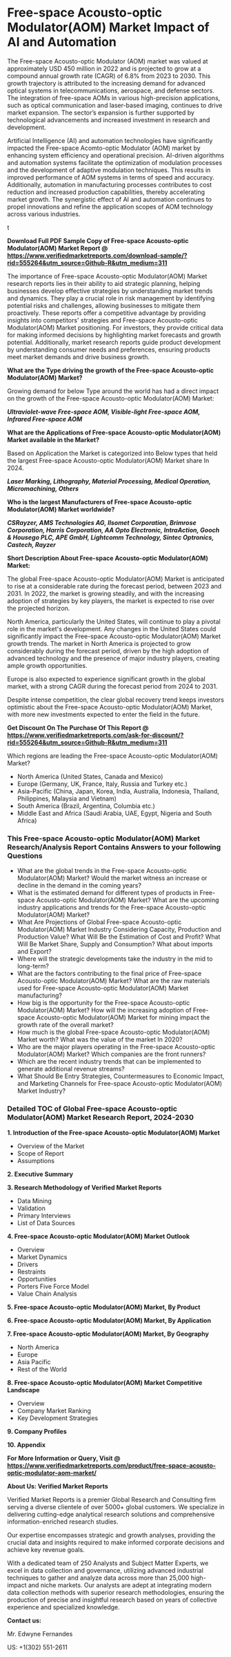 <meta name="title" content="Global Free-space Acousto-optic Modulator(AOM) Market Impact of AI and Automation"><meta name="description" content="The Free-space Acousto-optic Modulator (AOM) market was valued at approximately USD 450 million in 2022 and is projected to grow at a compound annual growth rate (CAGR"><meta name="title" content="Free-space Acousto-optic Modulator(AOM) Market Size, Share, Scope, Trends, Growth, Opportunities, Analysis, Forecast"><h1>Free-space Acousto-optic Modulator(AOM) Market Impact of AI and Automation</h1><p>The Free-space Acousto-optic Modulator (AOM) market was valued at approximately USD 450 million in 2022 and is projected to grow at a compound annual growth rate (CAGR) of 6.8% from 2023 to 2030. This growth trajectory is attributed to the increasing demand for advanced optical systems in telecommunications, aerospace, and defense sectors. The integration of free-space AOMs in various high-precision applications, such as optical communication and laser-based imaging, continues to drive market expansion. The sector’s expansion is further supported by technological advancements and increased investment in research and development.</p><p>Artificial Intelligence (AI) and automation technologies have significantly impacted the Free-space Acomto-optic Modulator (AOM) market by enhancing system efficiency and operational precision. AI-driven algorithms and automation systems facilitate the optimization of modulation processes and the development of adaptive modulation techniques. This results in improved performance of AOM systems in terms of speed and accuracy. Additionally, automation in manufacturing processes contributes to cost reduction and increased production capabilities, thereby accelerating market growth. The synergistic effect of AI and automation continues to propel innovations and refine the application scopes of AOM technology across various industries.</p>t</p><p id="" class=""><strong>Download Full PDF Sample Copy of Free-space Acousto-optic Modulator(AOM) Market Report @ <a href="https://www.verifiedmarketreports.com/download-sample/?rid=555264&utm_source=Github-R&utm_medium=311" target="_blank">https://www.verifiedmarketreports.com/download-sample/?rid=555264&utm_source=Github-R&utm_medium=311</a></strong></p><p>The importance of&nbsp;Free-space Acousto-optic Modulator(AOM) Market research reports lies in their ability to aid strategic planning, helping businesses develop effective strategies by understanding market trends and dynamics. They play a crucial role in risk management by identifying potential risks and challenges, allowing businesses to mitigate them proactively. These reports offer a competitive advantage by providing insights into competitors' strategies and Free-space Acousto-optic Modulator(AOM) Market positioning. For investors, they provide critical data for making informed decisions by highlighting market forecasts and growth potential. Additionally, market research reports guide product development by understanding consumer needs and preferences, ensuring products meet market demands and drive business growth.</p><p><strong>What are the&nbsp;Type driving the growth of the Free-space Acousto-optic Modulator(AOM) Market?</strong></p><p id="" class="">Growing demand for below Type around the world has had a direct impact on the growth of the Free-space Acousto-optic Modulator(AOM) Market:</p><em><strong>Ultraviolet-wave Free-space AOM, Visible-light Free-space AOM, Infrared Free-space AOM</strong></em></p><strong>What are the&nbsp;Applications&nbsp;of Free-space Acousto-optic Modulator(AOM) Market available in the Market?</strong></p><p id="" class="">Based on Application the Market is categorized into Below types that held the largest Free-space Acousto-optic Modulator(AOM) Market share In 2024.</p><em><strong>Laser Marking, Lithography, Material Processing, Medical Operation, Micromachining, Others</strong></em></p><strong>Who is the largest Manufacturers of Free-space Acousto-optic Modulator(AOM) Market worldwide?</strong></p><p><em><strong>CSRayzer, AMS Technologies AG, Ilsomet Corporation, Brimrose Corporation, Harris Corporation, AA Opto Electronic, IntraAction, Gooch & Housego PLC, APE GmbH, Lightcomm Technology, Sintec Optronics, Castech, Rayzer</strong></em></p><p id="" class=""><strong>Short Description About Free-space Acousto-optic Modulator(AOM) Market:</strong></p><p>The global Free-space Acousto-optic Modulator(AOM) Market is anticipated to rise at a considerable rate during the forecast period, between 2023 and 2031. In 2022, the market is growing steadily, and with the increasing adoption of strategies by key players, the market is expected to rise over the projected horizon.</p><p>North America, particularly the United States, will continue to play a pivotal role in the market's development. Any changes in the United States could significantly impact the Free-space Acousto-optic Modulator(AOM) Market growth trends. The market in North America is projected to grow considerably during the forecast period, driven by the high adoption of advanced technology and the presence of major industry players, creating ample growth opportunities.</p><p>Europe is also expected to experience significant growth in the global market, with a strong CAGR during the forecast period from 2024 to 2031.</p><p>Despite intense competition, the clear global recovery trend keeps investors optimistic about the Free-space Acousto-optic Modulator(AOM) Market, with more new investments expected to enter the field in the future.</p><p id="" class=""><strong>Get Discount On The Purchase Of This Report @ <a href="https://www.verifiedmarketreports.com/ask-for-discount/?rid=555264&utm_source=Github-R&utm_medium=311" target="_blank">https://www.verifiedmarketreports.com/ask-for-discount/?rid=555264&utm_source=Github-R&utm_medium=311</a></strong></p>Which regions are leading the Free-space Acousto-optic Modulator(AOM) Market?</p><ul><li>North America (United States, Canada and Mexico)</li><li>Europe (Germany, UK, France, Italy, Russia and Turkey etc.)</li><li>Asia-Pacific (China, Japan, Korea, India, Australia, Indonesia, Thailand, Philippines, Malaysia and Vietnam)</li><li>South America (Brazil, Argentina, Columbia etc.)</li><li>Middle East and Africa (Saudi Arabia, UAE, Egypt, Nigeria and South Africa)</li></ul><h3 id="" class="">This Free-space Acousto-optic Modulator(AOM) Market Research/Analysis Report Contains Answers to your following Questions</h3><ul><li>What are the global trends in the Free-space Acousto-optic Modulator(AOM) Market? Would the market witness an increase or decline in the demand in the coming years?</li><li>What is the estimated demand for different types of products in Free-space Acousto-optic Modulator(AOM) Market? What are the upcoming industry applications and trends for the Free-space Acousto-optic Modulator(AOM) Market?</li><li>What Are Projections of Global Free-space Acousto-optic Modulator(AOM) Market Industry Considering Capacity, Production and Production Value? What Will Be the Estimation of Cost and Profit? What Will Be Market Share, Supply and Consumption? What about imports and Export?</li><li>Where will the strategic developments take the industry in the mid to long-term?</li><li>What are the factors contributing to the final price of Free-space Acousto-optic Modulator(AOM) Market? What are the raw materials used for Free-space Acousto-optic Modulator(AOM) Market manufacturing?</li><li>How big is the opportunity for the Free-space Acousto-optic Modulator(AOM) Market? How will the increasing adoption of Free-space Acousto-optic Modulator(AOM) Market for mining impact the growth rate of the overall market?</li><li>How much is the global Free-space Acousto-optic Modulator(AOM) Market worth? What was the value of the market In 2020?</li><li>Who are the major players operating in the Free-space Acousto-optic Modulator(AOM) Market? Which companies are the front runners?</li><li>Which are the recent industry trends that can be implemented to generate additional revenue streams?</li><li>What Should Be Entry Strategies, Countermeasures to Economic Impact, and Marketing Channels for Free-space Acousto-optic Modulator(AOM) Market Industry?</li></ul><h3 id="" class="">Detailed TOC of Global Free-space Acousto-optic Modulator(AOM) Market Research Report, 2024-2030</h3><p id="" class=""><strong>1. Introduction of the Free-space Acousto-optic Modulator(AOM) Market</strong></p><ul><li>Overview of the Market</li><li>Scope of Report</li><li>Assumptions</li></ul><p id="" class=""><strong>2. Executive Summary</strong></p><p id="" class=""><strong>3. Research Methodology of Verified Market Reports</strong></p><ul><li>Data Mining</li><li>Validation</li><li>Primary Interviews</li><li>List of Data Sources</li></ul><p id="" class=""><strong>4. Free-space Acousto-optic Modulator(AOM) Market Outlook</strong></p><ul><li>Overview</li><li>Market Dynamics</li><li>Drivers</li><li>Restraints</li><li>Opportunities</li><li>Porters Five Force Model</li><li>Value Chain Analysis</li></ul><p id="" class=""><strong>5. Free-space Acousto-optic Modulator(AOM) Market, By Product</strong></p><p id="" class=""><strong>6. Free-space Acousto-optic Modulator(AOM) Market, By Application</strong></p><p id="" class=""><strong>7. Free-space Acousto-optic Modulator(AOM) Market, By Geography</strong></p><ul><li>North America</li><li>Europe</li><li>Asia Pacific</li><li>Rest of the World</li></ul><p id="" class=""><strong>8. Free-space Acousto-optic Modulator(AOM) Market Competitive Landscape</strong></p><ul><li>Overview</li><li>Company Market Ranking</li><li>Key Development Strategies</li></ul><p id="" class=""><strong>9. Company Profiles</strong></p><p id="" class=""><strong>10. Appendix</strong></p><p id="" class=""><strong>For More Information or Query, Visit @ <a href="https://www.verifiedmarketreports.com/product/free-space-acousto-optic-modulator-aom-market/" target="_blank">https://www.verifiedmarketreports.com/product/free-space-acousto-optic-modulator-aom-market/</a></strong></p><p id="" class=""><strong>About Us: Verified Market Reports</strong></p><p id="" class="">Verified Market Reports is a premier Global Research and Consulting firm serving a diverse clientele of over 5000+ global customers. We specialize in delivering cutting-edge analytical research solutions and comprehensive information-enriched research studies.</p><p id="" class="">Our expertise encompasses strategic and growth analyses, providing the crucial data and insights required to make informed corporate decisions and achieve key revenue goals.</p><p id="" class="">With a dedicated team of 250 Analysts and Subject Matter Experts, we excel in data collection and governance, utilizing advanced industrial techniques to gather and analyze data across more than 25,000 high-impact and niche markets. Our analysts are adept at integrating modern data collection methods with superior research methodologies, ensuring the production of precise and insightful research based on years of collective experience and specialized knowledge.</p><p id="" class=""><strong>Contact us:</strong></p><p id="" class="">Mr. Edwyne Fernandes</p><p id="" class="">US: +1(302) 551-2611</p>